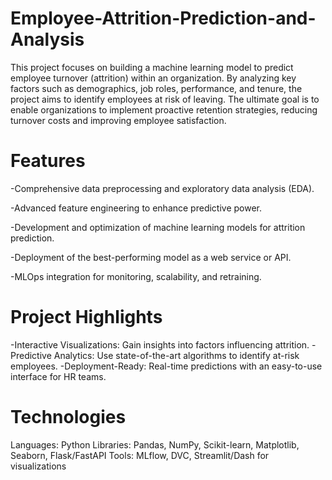 # Employee-Attrition-Prediction-and-Analysis
This project focuses on building a machine learning model to predict employee turnover (attrition) within an organization. By analyzing key factors such as demographics, job roles, performance, and tenure, the project aims to identify employees at risk of leaving. The ultimate goal is to enable organizations to implement proactive retention strategies, reducing turnover costs and improving employee satisfaction.

# Features
-Comprehensive data preprocessing and exploratory data analysis (EDA).

-Advanced feature engineering to enhance predictive power.

-Development and optimization of machine learning models for attrition prediction.

-Deployment of the best-performing model as a web service or API.

-MLOps integration for monitoring, scalability, and retraining.

# Project Highlights
-Interactive Visualizations: Gain insights into factors influencing attrition.
-Predictive Analytics: Use state-of-the-art algorithms to identify at-risk employees.
-Deployment-Ready: Real-time predictions with an easy-to-use interface for HR teams.

# Technologies
Languages: Python
Libraries: Pandas, NumPy, Scikit-learn, Matplotlib, Seaborn, Flask/FastAPI
Tools: MLflow, DVC, Streamlit/Dash for visualizations
